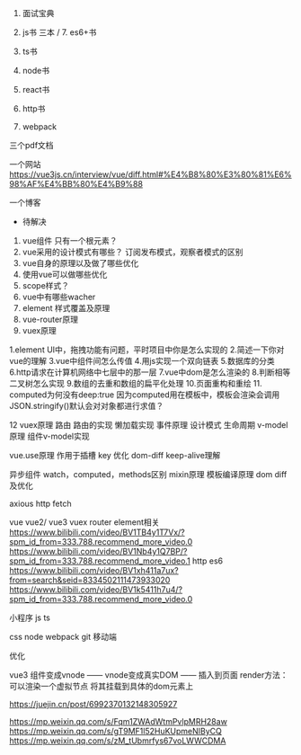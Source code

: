 1. 面试宝典
2. js书 三本 / 7. es6+书
3. ts书
4. node书
5. react书 
6. http书

8. webpack



三个pdf文档

一个网站 
https://vue3js.cn/interview/vue/diff.html#%E4%B8%80%E3%80%81%E6%98%AF%E4%BB%80%E4%B9%88


一个博客


- 待解决
1. vue组件 只有一个根元素？
2. vue采用的设计模式有哪些？ 订阅发布模式，观察者模式的区别
3. vue自身的原理以及做了哪些优化
4. 使用vue可以做哪些优化
5. scope样式？
6. vue中有哪些wacher
7. element 样式覆盖及原理
8. vue-router原理
9. vuex原理


1.element UI中，拖拽功能有问题，平时项目中你是怎么实现的
2.简述一下你对vue的理解
3.vue中组件间怎么传值
4.用js实现一个双向链表
5.数据库的分类
6.http请求在计算机网络中七层中的那一层
7.vue中dom是怎么渲染的
8.判断相等二叉树怎么实现
9.数组的去重和数组的扁平化处理
10.页面重构和重绘
11. computed为何没有deep:true 因为computed用在模板中，模板会渲染会调用JSON.stringify()默认会对对象都进行求值？


12 vuex原理 路由 路由的实现 懒加载实现 
事件原理 设计模式 生命周期 v-model原理 组件v-model实现

 vue.use原理 作用于插槽 key 优化 dom-diff keep-alive理解 
 
 异步组件 
 watch，computed，methods区别 mixin原理 模板编译原理
dom diff及优化

axious
http
fetch

vue vue2/ vue3 vuex router element相关  https://www.bilibili.com/video/BV1TB4y1T7Vx/?spm_id_from=333.788.recommend_more_video.0 https://www.bilibili.com/video/BV1Nb4y1Q7BP/?spm_id_from=333.788.recommend_more_video.1
http   es6 https://www.bilibili.com/video/BV1xh411a7ux?from=search&seid=8334502111473933020 https://www.bilibili.com/video/BV1k5411h7u4/?spm_id_from=333.788.recommend_more_video.0


小程序 js ts


css node
webpack git 移动端

优化

vue3 组件变成vnode —— vnode变成真实DOM —— 插入到页面
render方法：可以渲染一个虚拟节点 将其挂载到具体的dom元素上



https://juejin.cn/post/6992370132148305927





https://mp.weixin.qq.com/s/Fqm1ZWAdWtmPvlpMRH28aw
https://mp.weixin.qq.com/s/gT9MF1l52HuKUpmeNIByCQ
https://mp.weixin.qq.com/s/zM_tUbmrfys67voLWWCDMA
